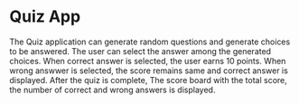 # Quiz App

The Quiz application can generate random questions and generate choices to be answered.
The user can select the answer among the generated choices.
When correct answer is selected, the user earns 10 points.
When wrong answwer is selected, the score remains same and correct answer is displayed.
After the quiz is complete, The score board with the total score, the number of correct and wrong answers is displayed.
